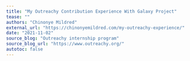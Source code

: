 ```yaml
---
title: "My Outreachy Contribution Experience With Galaxy Project"
tease: ""
authors: "Chinonye Mildred"
external_url: "https://chinonyemildred.com/my-outreachy-experience/"
date: "2021-11-02"
source_blog: "Outreachy internship program"
source_blog_url: "https://www.outreachy.org/"
autotoc: false
---
```

